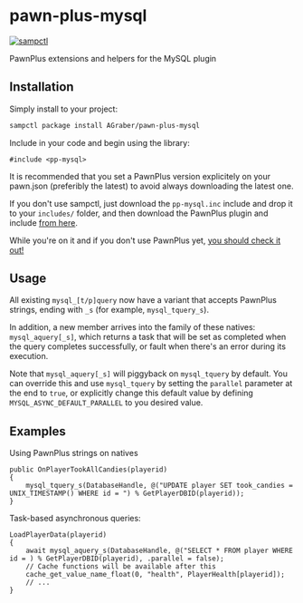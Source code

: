 # pawn-plus-mysql

[![sampctl](https://shields.southcla.ws/badge/sampctl-pawn--async--mysql-2f2f2f.svg?style=for-the-badge)](https://github.com/AGraber/pawn-plus-mysql)

PawnPlus extensions and helpers for the MySQL plugin

## Installation

Simply install to your project:

```bash
sampctl package install AGraber/pawn-plus-mysql
```

Include in your code and begin using the library:

```pawn
#include <pp-mysql>
```

It is recommended that you set a PawnPlus version explicitely on your pawn.json
(preferibly the latest) to avoid always downloading the latest one.

If you don't use sampctl, just download the `pp-mysql.inc` include and
drop it to your `includes/` folder, and then download the PawnPlus plugin and
include [from here](https://github.com/IllidanS4/PawnPlus/releases).

While you're on it and if you don't use PawnPlus yet,
[you should check it out!](https://github.com/IllidanS4/PawnPlus/blob/master/README.md)

## Usage

All existing `mysql_[t/p]query` now have a variant that accepts 
PawnPlus strings, ending with `_s` (for example, `mysql_tquery_s`).

In addition, a new member arrives into the family of these
natives: `mysql_aquery[_s]`, which returns a task that will be
set as completed when the query completes successfully, or
fault when there's an error during its execution.

Note that `mysql_aquery[_s]` will piggyback on `mysql_tquery` by default. You
can override this and use `mysql_tquery` by setting the `parallel` parameter at
the end to `true`, or explicitly change this default value by defining
`MYSQL_ASYNC_DEFAULT_PARALLEL` to you desired value.

## Examples

Using PawnPlus strings on natives

```pawn
public OnPlayerTookAllCandies(playerid)
{
	mysql_tquery_s(DatabaseHandle, @("UPDATE player SET took_candies = UNIX_TIMESTAMP() WHERE id = ") % GetPlayerDBID(playerid));
}
```

Task-based asynchronous queries:
```pawn
LoadPlayerData(playerid)
{
	await mysql_aquery_s(DatabaseHandle, @("SELECT * FROM player WHERE id = ) % GetPlayerDBID(playerid), .parallel = false);
	// Cache functions will be available after this
	cache_get_value_name_float(0, "health", PlayerHealth[playerid]);
	// ...
}
```
